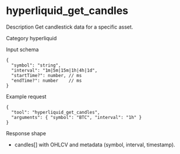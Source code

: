 # hyperliquid_get_candles

Description
Get candlestick data for a specific asset.

Category
hyperliquid

Input schema

```
{
  "symbol": "string",
  "interval": "1m|5m|15m|1h|4h|1d",
  "startTime?": number, // ms
  "endTime?": number    // ms
}
```

Example request

```
{
  "tool": "hyperliquid_get_candles",
  "arguments": { "symbol": "BTC", "interval": "1h" }
}
```

Response shape

- candles[] with OHLCV and metadata (symbol, interval, timestamp).

